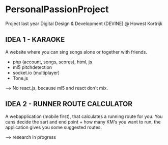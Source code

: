 # PersonalPassionProject

Project last year Digital Design &amp; Development (DEVINE) @ Howest Kortrijk

## IDEA 1 - KARAOKE

A website where you can sing songs alone or together with friends.

- php (account, songs, scores), html, js
- ml5 pitchdetection
- socket.io (multiplayer)
- Tone.js

--> No react.js, because ml5 and react don't mix.

## IDEA 2 - RUNNER ROUTE CALCULATOR

A webapplication (mobile first), that calculates a running route for you.
You cans decide the sart and end point + how many KM's you want to run,
the application gives you some suggested routes.

--> research in progress
